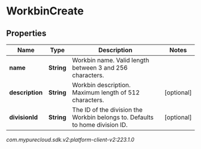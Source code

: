 # WorkbinCreate


## Properties

| Name | Type | Description | Notes |
| ------------ | ------------- | ------------- | ------------- |
| **name** | **String** | Workbin name. Valid length between 3 and 256 characters. |  |
| **description** | **String** | Workbin description. Maximum length of 512 characters. |  [optional] |
| **divisionId** | **String** | The ID of the division the Workbin belongs to. Defaults to home division ID. |  [optional] |




_com.mypurecloud.sdk.v2:platform-client-v2:223.1.0_
